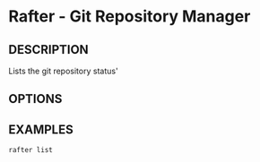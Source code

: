 # Rafter - Git Repository Manager
## DESCRIPTION
Lists the git repository status'
## OPTIONS
## EXAMPLES
```bash
rafter list
```
